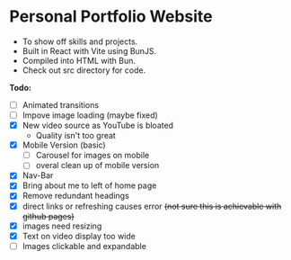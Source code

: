 Personal Portfolio Website
====
- To show off skills and projects. 
- Built in React with Vite using BunJS. 
- Compiled into HTML with Bun.
- Check out src directory for code.

**Todo:**
- [ ] Animated transitions
- [ ] Impove image loading (maybe fixed)
- [x] New video source as YouTube is bloated
  - Quality isn't too great
- [x] Mobile Version (basic)
  - [ ] Carousel for images on mobile
  - [ ] overal clean up of mobile version
- [x] Nav-Bar
- [x] Bring about me to left of home page
- [x] Remove redundant headings
- [x] direct links or refreshing causes error ~~(not sure this is achievable with github pages)~~
- [x] images need resizing
- [x] Text on video display too wide
- [ ] Images clickable and expandable
